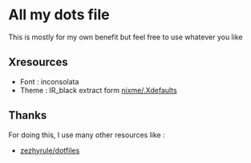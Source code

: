 All my dots file
================

This is mostly for my own benefit but feel free to use whatever you like

Xresources
----------
 - Font : inconsolata
 - Theme : IR_black extract form [nixme/.Xdefaults](https://github.com/nixme/dotfiles/blob/master/.Xdefaults)

Thanks
------

For doing this, I use many other resources like : 
 - [zezhyrule/dotfiles](https://github.com/zezhyrule/dotfiles)

